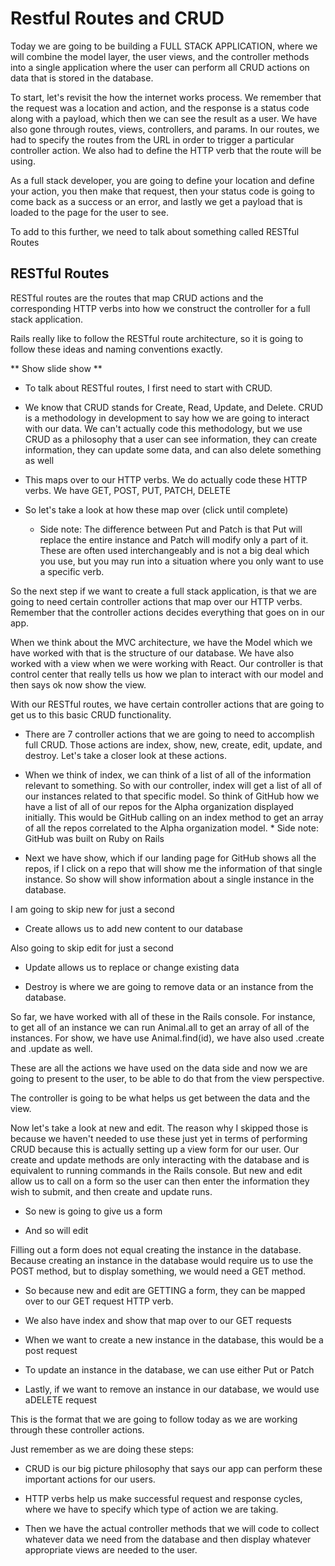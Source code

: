 # Restful Routes and CRUD
Today we are going to be building a FULL STACK APPLICATION, where we will combine the model layer, the user views, and the controller methods into a single application where the user can perform all CRUD actions on data that is stored in the database.

To start, let's revisit the how the internet works process.  We remember that the request was a location and action, and the response is a status code along with a payload, which then we can see the result as a user.  We have also gone through routes, views, controllers, and params. In our routes, we had to specify the routes from the URL in order to trigger a particular controller action.  We also had to define the HTTP verb that the route will be using.

As a full stack developer, you are going to define your location and define your action, you then make that request, then your status code is going to come back as a success or an error, and lastly we get a payload that is loaded to the page for the user to see.

To add to this further, we need to talk about something called RESTful Routes

## RESTful Routes
RESTful routes are the routes that map CRUD actions and the corresponding HTTP verbs into how we construct the controller for a full stack application.  

Rails really like to follow the RESTful route architecture, so it is going to follow these ideas and naming conventions exactly.

** Show slide show **

  - To talk about RESTful routes, I first need to start with CRUD.  
  
  - We know that CRUD stands for Create, Read, Update, and Delete.  CRUD is a methodology in development to say how we are going to interact with our data.  We can't actually code this methodology, but we use CRUD as a philosophy that a user can see information, they can create information, they can update some data, and can also delete something as well

  - This maps over to our HTTP verbs.  We do actually code these HTTP verbs.  We have GET, POST, PUT, PATCH, DELETE

  - So let's take a look at how these map over (click until complete)
      * Side note: The difference between Put and Patch is that Put will replace the entire instance and Patch will modify only a part of it.  These are often used interchangeably and is not a big deal which you use, but you may run into a situation where you only want to use a specific verb.


So the next step if we want to create a full stack application, is that we are going to need certain controller actions that map over our HTTP verbs.  Remember that the controller actions decides everything that goes on in our app.  

When we think about the MVC architecture, we have the Model which we have worked with that is the structure of our database.  We have also worked with a view when we were working with React.  Our controller is that control center that really tells us how we plan to interact with our model and then says ok now show the view.  

With our RESTful routes, we have certain controller actions that are going to get us to this basic CRUD functionality.

  - There are 7 controller actions that we are going to need to accomplish full CRUD.  Those actions are index, show, new, create, edit, update, and destroy.  Let's take a closer look at these actions.

  - When we think of index, we can think of a list of all of the information relevant to something.  So with our controller, index will get a list of all of our instances related to that specific model.  So think of GitHub how we have a list of all of our repos for the Alpha organization displayed initially.  This would be GitHub calling on an index method to get an array of all the repos correlated to the Alpha organization model.  * Side note: GitHub was built on Ruby on Rails

  - Next we have show, which if our landing page for GitHub shows all the repos, if I click on a repo that will show me the information of that single instance.  So show will show information about a single instance in the database.

I am going to skip new for just a second

  - Create allows us to add new content to our database

Also going to skip edit for just a second

  - Update allows us to replace or change existing data

  - Destroy is where we are going to remove data or an instance from the database.

So far, we have worked with all of these in the Rails console.  For instance, to get all of an instance we can run Animal.all to get an array of all of the instances.  For show, we have use Animal.find(id), we have also used .create and .update as well. 

These are all the actions we have used on the data side and now we are going to present to the user, to be able to do that from the view perspective.

The controller is going to be what helps us get between the data and the view.

Now let's take a look at new and edit. The reason why I skipped those is because we haven't needed to use these just yet in terms of performing CRUD because this is actually setting up a view form for our user.  Our create and update methods are only interacting with the database and is equivalent to running commands in the Rails console.  But new and edit allow us to call on a form so the user can then enter the information they wish to submit, and then create and update runs.

  - So new is going to give us a form 

  - And so will edit

Filling out a form does not equal creating the instance in the database.  Because creating an instance in the database would require us to use the POST method, but to display something, we would need a GET method.

  - So because new and edit are GETTING a form, they can be mapped over to our GET request HTTP verb.

  - We also have index and show that map over to our GET requests

  - When we want to create a new instance in the database, this would be a post request

  - To update an instance in the database, we can use either Put or Patch

  - Lastly, if we want to remove an instance in our database, we would use aDELETE request

This is the format that we are going to follow today as we are working through these controller actions.

Just remember as we are doing these steps:

  - CRUD is our big picture philosophy that says our app can perform these important actions for our users.

  - HTTP verbs help us make successful request and response cycles, where we have to specify which type of action we are taking.

  - Then we have the actual controller methods that we will code to collect whatever data we need from the database and then display whatever appropriate views are needed to the user.